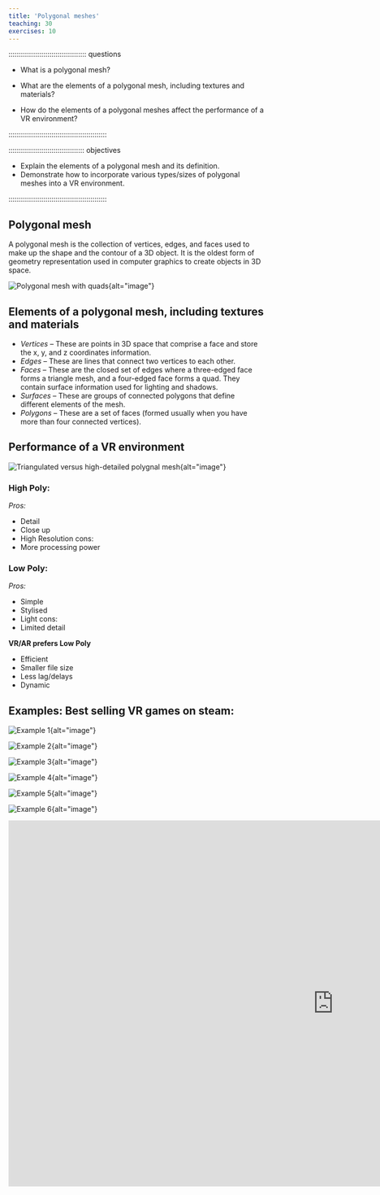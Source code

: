 ```yaml
---
title: 'Polygonal meshes'
teaching: 30
exercises: 10
---
```


:::::::::::::::::::::::::::::::::::::: questions 

- What is a polygonal mesh?

- What are the elements of a polygonal mesh, including textures and materials?

- How do the elements of a polygonal meshes affect the performance of a VR environment?

::::::::::::::::::::::::::::::::::::::::::::::::

::::::::::::::::::::::::::::::::::::: objectives

- Explain the elements of a polygonal mesh and its definition.
- Demonstrate how to incorporate various types/sizes of polygonal meshes into a VR environment.

::::::::::::::::::::::::::::::::::::::::::::::::


## Polygonal mesh

A polygonal mesh is the collection of vertices, edges, and faces used to make up the shape and the contour of a 3D object. It is the oldest form of geometry representation used in computer graphics to create objects in 3D space.

![Polygonal mesh with quads](https://3dstudio.co/wp-content/uploads/2022/02/how-to-edit-a-polygon-mesh-car.jpg){alt="image"}


## Elements of a polygonal mesh, including textures and materials

- *Vertices* – These are points in 3D space that comprise a face and store the x, y, and z coordinates information.
- *Edges* – These are lines that connect two vertices to each other.
- *Faces* – These are the closed set of edges where a three-edged face forms a triangle mesh, and a four-edged face forms a quad. They contain surface information used for lighting and shadows.
- *Surfaces* – These are groups of connected polygons that define different elements of the mesh. 
- *Polygons* – These are a set of faces (formed usually when you have more than four connected vertices).


## Performance of a VR environment 

![Triangulated versus high-detailed polygnal mesh](https://triplano.games/wp-content/uploads/2023/06/low-poly-vs-high-poly.webp){alt="image"}



### High Poly:

*Pros:*

- Detail
- Close up
- High Resolution
cons:
- More processing power

### Low Poly:

*Pros:*

- Simple
- Stylised 
- Light
cons:
- Limited detail


**VR/AR prefers Low Poly**

- Efficient 
- Smaller file size
- Less lag/delays
- Dynamic

## Examples: Best selling VR games on steam:

![Example 1](https://shared.cloudflare.steamstatic.com/store_item_assets/steam/apps/1533390/ss_c449098748fc6891d4bc337b0465df4fd9cc9fb3.600x338.jpg?t=1715638911){alt="image"}

![Example 2](https://shared.cloudflare.steamstatic.com/store_item_assets/steam/apps/450540/ss_e34db5ea71b4f390e64748aae5d003b31581d293.600x338.jpg?t=1701461240){alt="image"}

![Example 3](https://shared.cloudflare.steamstatic.com/store_item_assets/steam/apps/620980/ss_b39d40cd4c53c9fd737ffde535cfdffc17662862.600x338.jpg?t=1731661369){alt="image"}

![Example 4](https://shared.cloudflare.steamstatic.com/store_item_assets/steam/apps/629730/ss_5d241a6573de42453029c4dbb06130e7d69734bc.600x338.jpg?t=1724242459){alt="image"}

![Example 5](https://shared.cloudflare.steamstatic.com/store_item_assets/steam/apps/448280/ss_ff7151cab14752f2b6501c31c3c79235b79cc45a.600x338.jpg?t=1710217876){alt="image"}

![Example 6](https://shared.cloudflare.steamstatic.com/store_item_assets/steam/apps/617830/ss_a1bdd0d675730f3902626c08253355b11b01c59a.600x338.jpg?t=1726509081){alt="image"}


<iframe src="https://unibrightonac-my.sharepoint.com/personal/j_long11_uni_brighton_ac_uk/_layouts/15/embed.aspx?UniqueId=cd3f31d0-81a5-486a-a934-61818b013bc0&embed=%7B%22hvm%22%3Atrue%2C%22ust%22%3Atrue%7D&referrer=StreamWebApp&referrerScenario=EmbedDialog.Create" width="1280" height="720" frameborder="0" scrolling="no" allowfullscreen title="VR Polygon Meshes Demo.mp4"></iframe>
